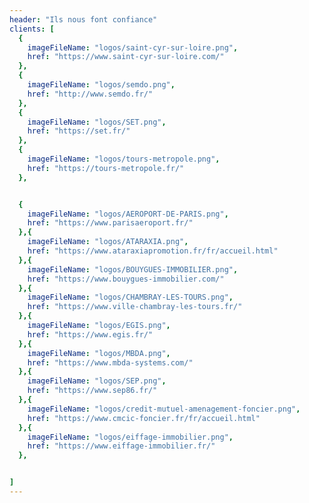 ```yaml
---
header: "Ils nous font confiance"
clients: [
  {
    imageFileName: "logos/saint-cyr-sur-loire.png",
    href: "https://www.saint-cyr-sur-loire.com/"
  },
  {
    imageFileName: "logos/semdo.png",
    href: "http://www.semdo.fr/"
  },
  {
    imageFileName: "logos/SET.png",
    href: "https://set.fr/"
  },
  {
    imageFileName: "logos/tours-metropole.png",
    href: "https://tours-metropole.fr/"
  },


  {
    imageFileName: "logos/AEROPORT-DE-PARIS.png",
    href: "https://www.parisaeroport.fr/"
  },{
    imageFileName: "logos/ATARAXIA.png",
    href: "https://www.ataraxiapromotion.fr/fr/accueil.html"
  },{
    imageFileName: "logos/BOUYGUES-IMMOBILIER.png",
    href: "https://www.bouygues-immobilier.com/"
  },{
    imageFileName: "logos/CHAMBRAY-LES-TOURS.png",
    href: "https://www.ville-chambray-les-tours.fr/"
  },{
    imageFileName: "logos/EGIS.png",
    href: "https://www.egis.fr/"
  },{
    imageFileName: "logos/MBDA.png",
    href: "https://www.mbda-systems.com/"
  },{
    imageFileName: "logos/SEP.png",
    href: "https://www.sep86.fr/"
  },{
    imageFileName: "logos/credit-mutuel-amenagement-foncier.png",
    href: "https://www.cmcic-foncier.fr/fr/accueil.html"
  },{
    imageFileName: "logos/eiffage-immobilier.png",
    href: "https://www.eiffage-immobilier.fr/"
  },


]
---
```

